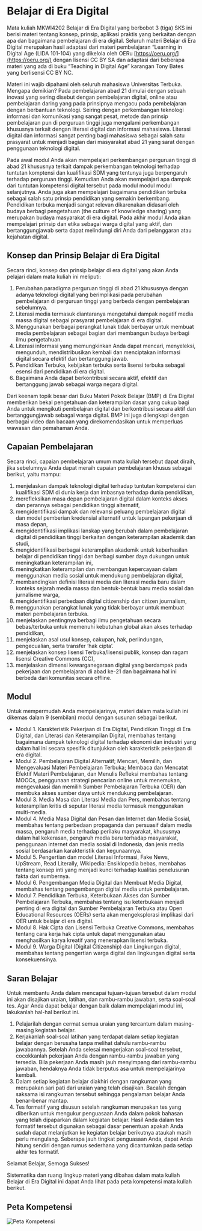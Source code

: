 # Belajar di Era Digital

Mata kuliah MKWI4202 Belajar di Era Digital yang berbobot 3 (tiga) SKS ini berisi materi tentang konsep, prinsip, aplikasi praktis yang berkaitan dengan apa dan bagaimana pembelajaran di era digital. Seluruh materi Belajar di Era Digital merupakan hasil adaptasi dari materi pembelajaran “Learning in Digital Age (LIDA 101-104) yang dikelola oleh OERu [https://oeru.org/](https://oeru.org/) dengan lisensi CC BY SA dan adaptasi dari beberapa materi yang ada di buku “Teaching in Digital Age” karangan Tony Bates  yang berlisensi CC BY NC.

Materi ini wajib dipahami oleh seluruh mahasiswa Universitas Terbuka. Mengapa demikian? Pada pembelajaran abad 21 dimulai dengan sebuah inovasi yang sering disebut dengan pembelajaran digital, online atau pembelajaran daring yang pada prinsipnya mengacu pada pembelajaran dengan berbantuan teknologi. Seiring dengan perkembangan teknologi informasi dan komunikasi yang sangat pesat, metode dan prinsip pembelajaran pun di perguruan tinggi juga mengalami perkembangan khususnya terkait dengan literasi digital dan informasi mahasiswa. Literasi digital dan informasi sangat penting bagi mahasiswa sebagai salah satu prasyarat untuk menjadi bagian dari masyarakat abad 21 yang sarat dengan penggunaan teknologi digital.

Pada awal modul Anda akan mempelajari perkembangan perguruan tinggi di abad 21 khususnya terkait dampak perkembangan teknologi terhadap tuntutan komptensi dan kualifikasi SDM yang tentunya juga berpengaruh terhadap perguruan tinggi. Kemudian Anda akan mempelajari apa dampak dari tuntutan kompetensi digital tersebut pada modul modul modul selanjutnya. Anda juga akan mempelajari bagaimana pendidikan terbuka sebagai salah satu prinsip pendidikan yang semakin berkembang. Pendidikan terbuka menjadi sangat relevan dikarenakan didasari oleh budaya berbagi pengetahuan (the culture of knowledge sharing) yang merupakan budaya masyarakat di era digital. Pada akhir modul Anda akan mempelajari prinsip dan etika sebagai warga digital yang aktif, dan bertanggungjawab serta dapat melindungi diri Anda dari pelanggaran atau kejahatan digital.

## Konsep dan Prinsip Belajar di Era Digital

Secara rinci, konsep dan prinsip belajar di era digital yang akan Anda pelajari dalam  mata kuliah ini meliputi:

1. Perubahan paradigma perguruan tinggi di abad 21 khususnya dengan adanya teknologi digital yang berimplikasi pada perubahan pembelajaran di perguruan tinggi yang berbeda dengan pembelajaran sebelumnya.
2. Literasi media termasuk diantaranya mengetahui dampak negatif media massa digital sebagai prasyarat pembelajaran di era digital.
3. Menggunakan berbagai perangkat lunak tidak berbayar untuk membuat media pembelajaran sebagai bagian dari membangun budaya berbagi ilmu pengetahuan.
4. Literasi informasi yang memungkinkan Anda dapat mencari, menyeleksi, mengunduh, mendistribusikan kembali dan menciptakan informasi digital secara efektif dan  bertanggung jawab.
5. Pendidikan Terbuka, kebijakan terbuka serta lisensi terbuka sebagai esensi dari pendidikan di era digital.
6. Bagaimana Anda dapat berkontribusi secara aktif, efektif dan bertanggung jawab sebagai warga negara digital.

Dari keenam topik besar dari Buku Materi Pokok Belajar (BMP) di Era Digital memberikan bekal pengetahuan dan keterampilan dasar yang cukup bagi Anda untuk mengikuti pembelajran digital dan berkontribusi secara aktif dan bertanggungjawab sebagai warga digital. BMP ini juga dilengkapi dengan berbagai video dan bacaan yang direkomendasikan untuk memperluas wawasan dan pemahaman Anda.

## Capaian Pembelajaran

Secara rinci, capaian pembelajaran umum mata kuliah tersebut dapat diraih, jika sebelumnya Anda dapat meraih capaian pembelajaran khusus sebagai berikut, yaitu mampu:

1. menjelaskan dampak teknologi digital terhadap tuntutan kompetensi dan kualifikasi SDM di dunia kerja dan imbasnya terhadap dunia pendidikan,
2. merefleksikan masa depan pembelajaran digital dalam konteks akses dan perannya sebagai pendidikan tinggi alternatif,
3. mengidentifikasi dampak dan relevansi peluang pembelajaran digital dan model pemberian kredensial alternatif untuk lapangan pekerjaan di masa depan,
4. mengidentifikasi implikasi lanskap yang berubah dalam pembelajaran digital di pendidikan tinggi berkaitan dengan keterampilan akademik dan studi,
5. mengidentifikasi berbagai keterampilan akademik untuk keberhasilan belajar di pendidikan tinggi dan berbagi sumber daya dukungan untuk meningkatkan keterampilan ini,
6. meningkatkan keterampilan dan membangun kepercayaan dalam menggunakan media sosial untuk mendukung pembelajaran digital,
7. membandingkan definisi literasi media dan literasi media baru dalam konteks sejarah media massa dan bentuk-bentuk baru media sosial dan jurnalisme warga,
8. mengidentifikasi perbedaan digital citizenship dan citizen journalism,
9. menggunakan perangkat lunak yang tidak berbayar untuk membuat materi pembelajaran terbuka.
10. menjelaskan pentingnya berbagi ilmu pengetahuan secara bebas/terbuka untuk memenuhi kebutuhan global akan akses terhadap pendidikan,
11. menjelaskan asal usul konsep, cakupan, hak, perlindungan, pengecualian, serta transfer ‘hak cipta’.
12. menjelaskan konsep lisensi Terbuka/lisensi publik, konsep dan ragam lisensi Creative Commons (CC),
13. menjelaskan dimensi kewarganegaraan digital yang berdampak pada pekerjaan dan pembelajaran di abad ke-21 dan bagaimana hal ini berbeda dari komunitas secara offline.

## Modul

Untuk mempermudah Anda mempelajarinya, materi dalam mata kuliah ini dikemas dalam 9 (sembilan) modul dengan susunan sebagai berikut.

- Modul 1.
  Karakteristik Pekerjaan di Era Digital, Pendidikan Tinggi di Era Digital, dan Literasi dan Keterampilan Digital, membahas tentang bagaimana dampak teknologi digital terhadap ekonomi dan industri yang dalam hal ini secara spesifik ditunjukkan  oleh karakteristik pekerjaan di era digital.
- Modul 2.
  Pembelajaran Digital Alternatif; Mencari, Memilih, dan Mengevaluasi Materi Pembelajaran Terbuka; Membaca dan Mencatat Efektif Materi Pembelajaran, dan Menulis Refleksi membahas tentang MOOCs, penggunaan strategi pencarian online untuk menemukan, mengevaluasi dan memilih Sumber Pembelajaran Terbuka (OER) dan membuka akses sumber daya untuk mendukung pembelajaran.
- Modul 3.
  Media Masa dan Literasi Media dan Pers, membahas tentang keterampilan kritis di seputar literasi media termasuk menggunakan multi-media.
- Modul 4.
  Media Masa Digital dan Pesan dan Internet dan Media Sosial, membahas tentang perbedaan propaganda dan persuasif dalam media massa, pengaruh media terhadap perilaku masyarakat, khususnya dalam hal kekerasan, pengaruh media baru terhadap masyarakat, penggunaan internet dan media sosial di Indonesia, dan jenis media sosial berdasarkan karakteristik dan kegunaannya.
- Modul 5.
  Pengertian dan model Literasi Informasi, Fake News, UpStream, Read Literally, Wikipedia: Ensiklopedia bebas, membahas tentang konsep inti yang menjadi kunci terhadap kualitas penelusuran fakta dari sumbernya.
- Modul 6.
  Pengembangan Media Digital dan Membuat Media Digital, membahas tentang pengembangan digital media untuk pembelajaran.
- Modul 7.
  Pendidikan Terbuka, Keterbukaan Akses dan Sumber Pembelajaran Terbuka, membahas tentang isu keterbukaan menjadi penting di era digital dan Sumber Pembelajaran Terbuka atau Open Educational Resources (OERs) serta akan mengeksplorasi implikasi dari OER untuk belajar di era digital.
- Modul 8.
  Hak Cipta dan Lisensi Terbuka Creative Commons, membahas tentang cara kerja hak cipta untuk dapat menggunakan atau menghasilkan karya kreatif yang menerapkan lisensi terbuka.
- Modul 9.
  Warga Digital (Digital Citizenship) dan Lingkungan digital, membahas tentang pengertian warga digital dan lingkungan digital serta konsekuensinya.

## Saran Belajar

Untuk membantu Anda dalam mencapai tujuan-tujuan tersebut dalam modul ini akan disajikan uraian, latihan, dan rambu-rambu jawaban, serta soal-soal tes. Agar Anda dapat belajar dengan baik dalam mempelajari modul ini, lakukanlah hal-hal berikut ini.

1. Pelajarilah dengan cermat semua uraian yang tercantum dalam masing-masing kegiatan belajar.
2. Kerjakanlah soal-soal latihan yang terdapat dalam setiap kegiatan belajar dengan berusaha tanpa melihat dahulu rambu-rambu jawabannya. Setelah Anda selesai mengerjakan soal-soal tersebut, cocokkanlah pekerjaan Anda dengan rambu-rambu jawaban yang tersedia. Bila pekerjaan Anda masih jauh menyimpang dari rambu-rambu jawaban, hendaknya Anda tidak berputus asa untuk mempelajarinya kembali.
3. Dalam setiap kegiatan belajar diakhiri dengan rangkuman yang merupakan sari pati dari uraian yang telah disajikan. Bacalah dengan saksama isi rangkuman tersebut sehingga pengalaman belajar Anda benar-benar mantap.
4. Tes formatif yang disusun setelah rangkuman merupakan tes yang diberikan untuk mengukur penguasaan Anda dalam pokok bahasan yang telah dipaparkan dalam kegiatan belajar. Hasil Anda dalam tes formatif tersebut digunakan sebagai dasar penentuan apakah Anda sudah dapat melanjutkan ke kegiatan belajar berikutnya ataukah masih perlu mengulang. Seberapa jauh tingkat penguasaan Anda, dapat Anda hitung sendiri dengan rumus sederhana yang dicantumkan pada setiap akhir tes formatif.

Selamat Belajar, Semoga Sukses!

Sistematika dan ruang lingkup materi yang dibahas dalam  mata kuliah Belajar di Era Digital ini dapat Anda lihat pada peta kompetensi mata kuliah berikut.

## Peta Kompetensi

![Peta Kompetensi](media/peta-kompetensi.png)
